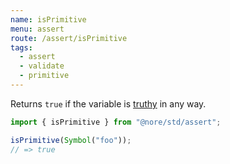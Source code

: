 ```yaml
---
name: isPrimitive
menu: assert
route: /assert/isPrimitive
tags:
  - assert
  - validate
  - primitive
---
```


Returns `true` if the variable is [truthy](https://goo.gl/vVKjcW) in any way.

```js
import { isPrimitive } from "@nore/std/assert";

isPrimitive(Symbol("foo"));
// => true
```
